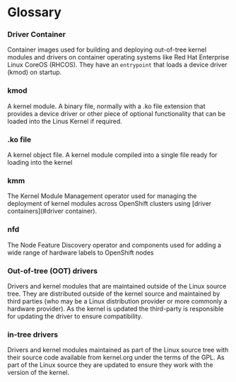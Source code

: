 # Glossary

### Driver Container
Container images used for building and deploying out-of-tree kernel modules and drivers on container operating systems like Red Hat Enterprise Linux CoreOS (RHCOS). They have an `entrypoint` that loads a device driver (kmod) on startup.

### kmod
A kernel module. A binary file, normally with a .ko file extension that provides a device driver or other piece of optional functionality that can be loaded into the Linus Kernel if required.

### .ko file
A kernel object file. A kernel module compiled into a single file ready for loading into the kernel

### kmm
The Kernel Module Management operator used for managing the deployment of kernel modules across OpenShift clusters using [driver containers](#driver container).

### nfd
The Node Feature Discovery operator and components used for adding a wide range of hardware labels to OpenShift nodes

### Out-of-tree (OOT) drivers
Drivers and kernel modules that are maintained outside of the Linux source tree. They are distributed outside of the kernel source and maintained by third parties (who may be a Linux distribution provider or more commonly a hardware provider). As the kernel is updated the third-party is responsible for updating the driver to ensure compatibility.

### in-tree drivers
Drivers and kernel modules maintained as part of the Linux source tree with their source code available from kernel.org under the terms of the GPL. As part of the Linux source they are updated to ensure they work with the version of the kernel.
